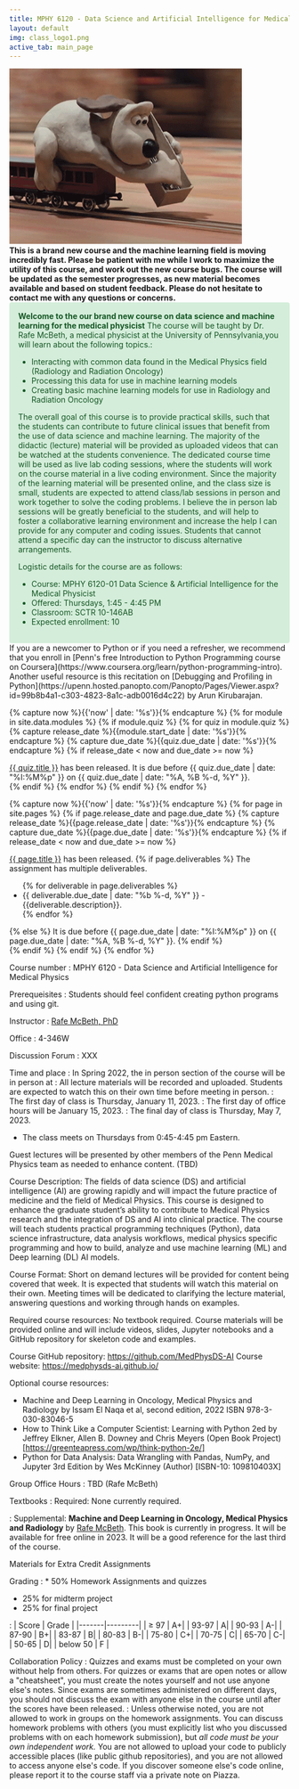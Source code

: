 ```yaml
---
title: MPHY 6120 - Data Science and Artificial Intelligence for Medical Physics - University of Pennsylvania
layout: default
img: class_logo1.png 
active_tab: main_page 
---
```


<img src='https://github.com/MedPhysDS-AI/medphysds-ai.github.io/blob/master/assets/img/laying_track.gif?raw=true/' alt='laying_tracks.gif'>

<div class="alert alert-info">
<strong> This is a brand new course and the machine learning field is moving incredibly fast. Please be patient with me while I work to maximize the utility of this course, and work out the new course bugs. The course will be updated as the semester progresses, as new material becomes available and based on student feedback. Please do not hesitate to contact me with any questions or concerns.
</strong>
</div>

<div style="background-color: #d4edda; color: #155724; border-color: #c3e6cb; padding: 15px; border: 1px solid transparent; border-radius: 4px;">
  <strong>Welcome to the our brand new course on data science and machine learning for the medical physicist</strong> The course will be taught by Dr. Rafe McBeth, a medical physicist at the University of Pennsylvania,you will learn about the following topics.:
  <ul>
    <li>Interacting with common data found in the Medical Physics field (Radiology and Radiation Oncology)</li>
    <li>Processing this data for use in machine learning models</li>
    <li>Creating basic machine learning models for use in Radiology and Radiation Oncology</li>
  </ul>

The overall goal of this course is to provide practical skills, such that the students can contribute to future clinical issues that benefit from the use of data science and machine learning.
The majority of the didactic (lecture) material will be provided as uploaded videos that can be watched at the students convenience. The dedicated course time will be used as live lab coding sessions, where the students will work on the course material in a live coding environment. 
Since the majority of the learning material will be presented online, and the class size is small, students are expected to attend class/lab sessions in person and work together to solve the coding problems.
I believe the in person lab sessions will be greatly beneficial to the students, and will help to foster a collaborative learning environment and increase the help I can provide for any computer and coding issues. 
Students that cannot attend a specific day can the instructor to discuss alternative arrangements.

Logistic details for the course are as follows:
  <ul>
    <li> Course: MPHY 6120-01 Data Science & Artificial Intelligence for the Medical Physicist</li>
    <li> Offered:  Thursdays, 1:45 - 4:45 PM</li>
    <li> Classroom: SCTR 10-146AB</li>
    <li> Expected enrollment:  10</li>
  </ul>

</div>


<div class="alert alert-success"  markdown="1">
If you are a newcomer to Python or if you need a refresher, we recommend that you enroll in [Penn's free Introduction to Python Programming course on Coursera](https://www.coursera.org/learn/python-programming-intro). Another useful resource is this recitation on [Debugging and Profiling in Python](https://upenn.hosted.panopto.com/Panopto/Pages/Viewer.aspx?id=99b8b4a1-c303-4823-8a1c-adb0016d4c22) by Arun Kirubarajan.
</div>

<!--
<iframe src="https://giphy.com/embed/3oz8xtBx06mcZWoNJm" width="480" height="362" frameBorder="0" class="giphy-embed" allowFullScreen></iframe><p><a href="https://giphy.com/gifs/aardman-cartoon-train-3oz8xtBx06mcZWoNJm">via GIPHY</a></p>

<div class="alert alert-danger" markdown="1">
**Waitlist update**: I added a second session with addition 200 spaces to the course.  That session meets Mondays and Wednesdays at 8:30am-10am in Heilmeier auditorium.  You can get a permit by signing up on [CIS Waitlist System](https://forms.cis.upenn.edu/waitlist/index.php) for CIS4210/5210-402.

For  questions about the waitlist or registration, please contact Lee Dukes - ldukes@seas.upenn.edu.
</div>

<div class="alert alert-danger" markdown="1">
You don't need to contact the course instructor to get permissions to register for CIS 4210/5210.  Here are the steps that you should follow:

**Step 1:** Decide which version of the course you want to enroll in.  4210 is for undergradutes who are not planning on doing a masters (submatting).  5210 is for master's students including students planning on submatriculating, and for PhD students.


**Step 2:** You should [request permission for the course in the Path@Penn tool](https://apps.srfs.upenn.edu:44306/secure/Pennant-Training/Path-Request-Permission-to-Take-a-Class.pdf).  Here's a [short video showing how to use the new Path@Penn interface](https://urldefense.com/v3/__https://drive.google.com/file/d/1zyf21DYVYWzLRsp-y09hRaqG-QhFMf-5/view?usp=sharing__;!!IBzWLUs!Q0vTJ4XhWQYBml_TICPzVBEnB-TfUKZjoxFeLDlOjoQxGJ37ptjONZf704stRJ8mXG8d7BocetPqLTKeIrEY$).

**Step 3:** The following day you'll be asked to login to the CIS Waitlist system to answer some questions.  You can read more information about the [CIS Waitlist system here](https://advising.cis.upenn.edu/waitlist/).

**Step 4:** Be Patient. The first batch of 300 permits have been issued, but we plan on issuing another batch after the semester begins.  

**Step 5:** If you have been approved for the course you will be contacted via email with how you can claim permission for the course in the Path@Penn tool and register.

For more info about CIS 4210/5210, check out the [course homepage](http://artificial-intelligence-class.org).

If you're hoping to take the course but do not yet have a permit, you should complete the first homework assignment and submit it before the deadline. 
</div> 

<div class="alert alert-success" markdown="1">
After you've added yourself to the waitlist, you'll get assigned a category based on your degree and how many years you have left at Penn.  I have increased the enrollment to allow 400 students in the class, so hopefully there will be enough room for everyone who is interested!
</div>

<div class="alert alert-info" markdown="1">
This course is programming intensive, and requires prior Python experience and previous computer sceince courses in data structures and algorithms.  If you'd like to self-assess whether your background is appropriate, you can try out the first few homework assignments prior to the start of the class.
</div>
-->




<!--
<div class="alert alert-info" markdown="1">
The course is done!  Please fill out this [end of semester survey](https://docs.google.com/forms/d/e/1FAIpQLSfYzkk9MD5WOda8WgUgXeDEDy06gUunApho2Me4nYoLXzgufQ/viewform?usp=sf_link) to give us feedback on how to improve the class next year.  If you loved the class, and would like to apply to be a TA, please fill out [this application](https://docs.google.com/forms/d/e/1FAIpQLSeGM7uegYNxf0pY6T2lOhMpUosnVnH3c1woZ10IcFJ18IKN-A/viewform?usp=sf_link).  If you'd like to volunteer for activities  with my research group you can [fill out this form](https://docs.google.com/forms/d/e/1FAIpQLScWgXblpIkADdO_K3PQIgm4LAGz0o-XEByPIVJg6_ObxZVAPQ/viewform).
</div>
-->

<!-- Display an alert about upcoming quizzes -->
{% capture now %}{{'now' | date: '%s'}}{% endcapture %}
{% for module in site.data.modules %}
{% if module.quiz %}
{% for quiz in module.quiz %}
{% capture release_date %}{{module.start_date | date: '%s'}}{% endcapture %}
{% capture due_date %}{{quiz.due_date | date: '%s'}}{% endcapture %}
{% if release_date < now and due_date >= now %}
<div class="alert alert-info">
<a href="{{quiz.url}}">{{ quiz.title }}</a> has been released. It is due before {{ quiz.due_date | date: "%I:%M%p" }} on {{ quiz.due_date | date: "%A, %B %-d, %Y" }}.
</div>
{% endif %}
{% endfor %}
{% endif %}
{% endfor %}
<!-- End alert for upcoming quizzes -->

<!-- Display an alert about upcoming homework assignments -->
{% capture now %}{{'now' | date: '%s'}}{% endcapture %}
{% for page in site.pages %}
{% if page.release_date and page.due_date %}
{% capture release_date %}{{page.release_date | date: '%s'}}{% endcapture %}
{% capture due_date %}{{page.due_date | date: '%s'}}{% endcapture %}
{% if release_date < now and due_date >= now %}
<div class="alert alert-info">
<a href="{{page.url}}">{{ page.title }}</a> has been released.  
{% if page.deliverables %}
The assignment has multiple deliverables.
<ul>
{% for deliverable in page.deliverables %}
<li>{{ deliverable.due_date | date: "%b %-d, %Y" }} - {{deliverable.description}}.</li>
{% endfor %}
</ul>
{% else %}
It is due before {{ page.due_date | date: "%I:%M%p" }} on {{ page.due_date | date: "%A, %B %-d, %Y" }}.
{% endif %}
</div>
{% endif %}
{% endif %}
{% endfor %}
<!-- End alert for upcoming homework assignments -->
 

 



<!--


<div class="alert alert-info" markdown="1">
R2D2 ***Extra Credit*** Assignments (late submission not allowed):
* [Robot Exercise 1: Using Python to Control R2D2](r2d2_assignments/hw1/homework1.html)
* [Robot Exercise 2: Robot Navigation](r2d2_assignments/hw2/homework2.html)
* [Robot Exercise 3: Flag Capture Game using a Minimax Algorithm](r2d2_assignments/hw3/homework3.html)
* [Robot Exercise 4: Commanding Robots with Natural Language](r2d2_assignments/hw4/homework4.html)

Extra Credit Bounty Items:
* ~~Get the Python API that we developed working on Windows~~ (solved by Hanbang with Raspberry Pi)
* Find a way to communicate the robot's gyroscopic sensor info back to Python
* Develop a Python collision detection protocol 
</div>

-->

Course number
: MPHY 6120 - Data Science and Artificial Intelligence for Medical Physics

Prerequeisites
: Students should feel confident creating python programs and using git.

Instructor
: [Rafe McBeth, PhD](https://www.med.upenn.edu/apps/faculty/index.php/g20002680/c1744/p9544774)

Office
: 4-346W

Discussion Forum
: XXX

Time and place
: In Spring 2022, the in person section of the course will be in person at 
: All lecture materials will be recorded and uploaded. Students are expected to watch this on their own time before meeting in person. 
: The first day of class is Thursday, January 11, 2023.
: The first day of office hours will be January 15, 2023.
: The final day of class is Thursday, May 7, 2023.
* The class meets on Thursdays from 0:45-4:45 pm Eastern.


Guest lectures will be presented by other members of the Penn Medical Physics team as needed to enhance content. (TBD)

Course Description:
The fields of data science (DS) and artificial intelligence (AI) are growing rapidly and will impact the future practice of medicine and the field of Medical Physics. This course is designed to enhance the graduate student’s ability to contribute to Medical Physics research and the integration of DS and AI into clinical practice. The course will teach students practical programming techniques (Python), data science infrastructure, data analysis workflows, medical physics specific programming and how to build, analyze and use machine learning (ML) and Deep learning (DL) AI models. 

Course Format:
Short on demand lectures will be provided for content being covered that week. It is expected that students will watch this material on their own. Meeting times will be dedicated to clarifying the lecture material, answering questions and working through hands on examples. 

Required course resources:
No textbook required. Course materials will be provided online and will include videos, slides, Jupyter notebooks and a GitHub repository for skeleton code and examples. 

Course GitHub repository: https://github.com/MedPhysDS-AI
Course website: https://medphysds-ai.github.io/

Optional course resources:
-	Machine and Deep Learning in Oncology, Medical Physics and Radiology by Issam El Naqa et al, second edition, 2022 ISBN 978-3-030-83046-5
-	How to Think Like a Computer Scientist: Learning with Python
2ed by Jeffrey Elkner, Allen B. Downey and Chris Meyers (Open Book
Project) [https://greenteapress.com/wp/think-python-2e/]
-	Python for Data Analysis: Data Wrangling with Pandas, NumPy, and Jupyter 3rd Edition by Wes McKinney (Author) [ISBN-10: 109810403X]



<!-- 
: In Fall 2022, the course will be in-person in Myerson B1 and broadcast live via Zoom. You are not obligated to attend in person.  Everyone is welcome to watch the videos from home.
: All lecture materials will be recorded and uploaded for students wishing to participate remotely.  We also have [pre-recorded lectures available for review](modules.html).
: The first day of class is Thursday, January , 2023.
: The first day of office hours will be January 16, 2023.
: The final day of class is Thursday, May 8, 2023.
* The class meets on Thursday from 1:30-4:30 pm Eastern.
--> 

<!--
: Mondays **3am-5am** Eastern (Samar Haider)
Office hours (1-on-1 on [OHQ.io](https://ohq.io/courses/246))

Office hours 
: TBD

Group Office Hours (Recorded)
-->

Group Office Hours
: TBD (Rafe McBeth)


Textbooks
: Required: None currently required.
<!-- 
#__Artificial Intelligence: A Modern Approach (4th edition) by Russel and Norvig.__ Note that the 4th edition adds substantial new material over the 3rd edition, so you should buy the 4th edition.  You can [buy the textbook on Amazon](https://www.amazon.com/Artificial-Intelligence-A-Modern-Approach/dp/0134610997/) or from the [UPenn bookstore](https://upenn.bncollege.com/shop/upenn/page/find-textbooks), where you can rent the digital version for $40.  
#: Supplemental: __Speech and Language Processing (3rd ed. draft) by Jurafsky and Martin__.  This textbook is currently [free online](https://web.stanford.edu/~jurafsky/slp3/) while the textbook authors are revising it to write their 3rd edition.  We will use it in the last third of the course. 
-->
: Supplemental: __Machine and Deep Learning in Oncology, Medical Physics and Radiology__ by [Rafe McBeth](https://www.med.upenn.edu/apps/faculty/index.php/g20002680/c1744/p9544774).  This book is currently in progress.  It will be available for free online in 2023.  It will be a good reference for the last third of the course. 

Materials for Extra Credit Assignments

<!-- 
: In addition to the normal homework assignments, we will have a series of optional extra credit assignments that use programmable toy R2D2s.  These assignments can be done in groups.  Each extra credit homework assignment if worth up to about 1% towards your final grade.  The total amount of extra credit earned will be divided among each student in a group (so students in a large group get less extra credit than students in smaller groups to refelct the effort done).
: You can borrow one of the R2D2 robots from us.  It must be returned at the end of the semester in good working order, or you will have to pay $100 to replace it. 

<!--
: If you are outside of Philadelphia, you can purchase a __Sphero R2D2__.  Currently, you can buy the robot for about $100 on [Amazon](https://www.amazon.com/Sphero-R201ROW-R2-D2-App-Enabled-Droid/dp/B071KSR86B/) or $80 from [Walmart.com](https://www.walmart.com/ip/Sphero-R2-D2-App-Enabled-Droid/707617540).  If you live outside the USA, you may need to use a [3rd party shipping service](https://planetexpress.com/stores/walmart/).
: If you live outside of Philadelphia, you will also need a Raspberry Pi Sensor Pack that the TAs assembled from parts. We will send it to you if [you provide your address on this form](https://docs.google.com/forms/d/e/1FAIpQLSdGu_0Qms_RxA42QCZY0A_PrJFPNgXrVENYmZTAclrj5ZKoww/viewform?usp=sf_link).
-->

Grading 
: * 50% Homework Assignments and quizzes
* 25% for midterm project
* 25% for final project

: | Score	| Grade   |
|-------|---------| 
| ≥ 97 | A+| 
| 93-97	| A| 
| 90-93	| A-| 
| 87-90	| B+| 
| 83-87	| B| 
| 80-83	| B-| 
| 75-80	| C+| 
| 70-75	| C| 
| 65-70	| C-| 
| 50-65	| D| 
| below 50	| F |

<!-- 
Differences between 4210 and 5210
: There is roughly one homework assignment per week, aside from weeks with exams.  Students enrolled in CIS 4210 may skip one HW assignment, or they may discard their lowest scoring HW assignment.  You do not get late days back on the homework that you discard.  Students enrolled in CIS 5210 must complete all HW assignments and cannot discard their lowest scoring assignment.  **If you are an undergraduate who is considering submatriculating into the master's program then you should enroll in CIS 5210.**
-->


Collaboration Policy
: Quizzes and exams must be completed on your own without help from others.  For quizzes or exams that are open notes or allow a "cheatsheet", you must create the notes yourself and not use anyone else's notes.  Since exams are sometimes administered on different days, you should not discuss the exam with anyone else in the course until after the scores have been released.
: Unless otherwise noted, you are not allowed to work in groups on the homework assignments. You can discuss homework problems with others (you must explicitly list who you discussed problems with on each homework submission), but *all code must be your own independent work.*  You are not allowed to upload your code to publicly accessible places (like public github repositories), and you are not allowed to access anyone else's code.  If you discover someone else's code online, please report it to the course staff via a private note on Piazza. 


<!--
Late Day Policy
: Each student has 5 free "late days".  Homeworks can be submitted at most two days late.  If you are out of late days, then you will not be able to get credit for subsequent late assignments. One "day" is defined as anytime between 1 second and 24 hours after the homework deadline. The intent of the late day policy it to allow you to take extra time due to unforseen circumstances like illnesses or family emergencies, and for forseeable interruptions like on campus interviewing and religious holidays.  You do not need to ask permission to use your late days.  No additional late days are granted. 
-->
